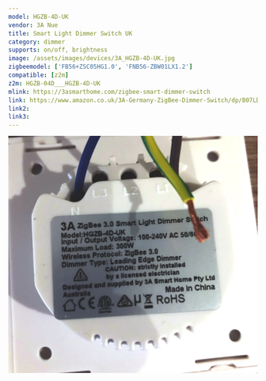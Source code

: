 ```yaml
---
model: HGZB-4D-UK
vendor: 3A Nue
title: Smart Light Dimmer Switch UK
category: dimmer
supports: on/off, brightness
image: /assets/images/devices/3A_HGZB-4D-UK.jpg
zigbeemodel: ['FB56+ZSC05HG1.0', 'FNB56-ZBW01LX1.2']
compatible: [z2m]
z2m: HGZB-04D___HGZB-4D-UK
mlink: https://3asmarthome.com/zigbee-smart-dimmer-switch
link: https://www.amazon.co.uk/3A-Germany-ZigBee-Dimmer-Switch/dp/B07LD9TBQZ
link2: 
link3: 
---
```

![Label](/assets/images/devices/3A_HGZB-4D-UK_a.webp)
